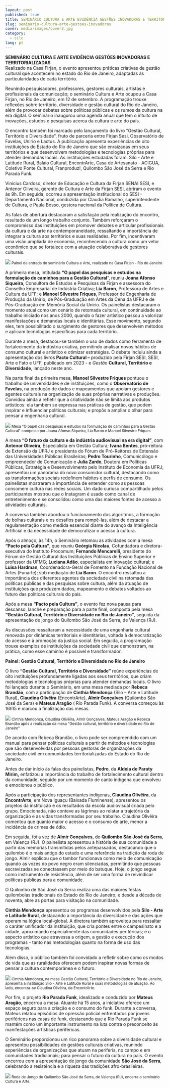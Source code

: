 ```yaml
---
layout: post
published: true
title: SEMINÁRIO CULTURA E ARTE EVIDÊNCIA GESTÕES INOVADORAS E TERRITORIALIZADAS
slug: seminario-cultura-arte-gestoes-inovadoras
cover: media/images/cover2.jpg
category:
  - silo
lang: pt
---
```

**SEMINÁRIO CULTURA E ARTE EVIDÊNCIA GESTÕES INOVADORAS E TERRITORIALIZADAS**\
Realizado na Casa Firjan, o evento apresentou práticas criativas de gestão cultural que acontecem no estado do Rio de Janeiro, adaptadas às particularidades de cada território.

Reunindo pesquisadores, professores, gestores culturais, artistas e profissionais da comunicação; o seminário Cultura e Arte ocupou a Casa Firjan, no Rio de Janeiro, em 12 de setembro. A programação trouxe reflexões sobre território, diversidade e gestão cultural do Rio de Janeiro, além de provocar debates sobre políticas públicas e os rumos da cultura na era digital. O seminário inaugurou uma agenda anual que tem o intuito de inovações, estudos e pesquisas acerca da cultura e arte do país.

O encontro também foi marcado pelo lançamento do livro “Gestão Cultural, Território e Diversidade", fruto de parceria entre Firjan Sesi, Observatório de Favelas, Unirio e Lactus. A publicação apresenta experiências de oito instituições do Estado do Rio de Janeiro que são enraizadas em seus territórios e  que desenvolvem metodologias e tecnologias próprias para atender demandas locais. As instituições estudadas foram: Silo - Arte e Latitude Rural, Balaio Cultural, EncontrArte, Casa de Artesanato - ACIGUA, Coletivo Ponte Cultural, Franproduz!, Quilombo São José da Serra e Rio Parada Funk.

Vinicius Cardoso, diretor de Educação e Cultura da Firjan SENAI SESI, e Antenor Oliveira, gerente de Cultura e Arte da Firjan SESI, abriram o evento às 9h. Em seguida, ocorreu a apresentação institucional do SESI - Departamento Nacional, conduzida por Claudia Ramalho, superintendente de Cultura, e Paula Bosso, gestora nacional da Política de Cultura.

As falas de abertura destacaram a satisfação pela realização do encontro, resultado de um longo trabalho conjunto. Também reforçaram o compromisso das instituições em promover debates e articular profissionais da cultura e da arte na contemporaneidade, ressaltando a importância de integrar a cultura aos territórios e suas realidades. Por fim, incentivaram uma visão ampliada de economia, reconhecendo a cultura como um vetor econômico que se fortalece com a atuação colaborativa de gestores culturais.

![](/media/images/uploads/img1.jpg)
<small>Painel de entrada do seminário Cultura e Arte, realizado na Casa Firjan - Rio de Janeiro</small>

A primeira mesa, intitulada **“O papel das pesquisas e estudos na formulação de caminhos para a Gestão Cultural**”, reuniu **Joana Afonso Siqueira**, Consultora de Estudos e Pesquisas da Firjan e assessora do Conselho Empresarial de Indústria Criativa; **Lia Baron**, Professora de Artes e Cultura da UFF;  e **Manoel Silvestre Friques**, Professor de Engenharia de Produção da Unirio, de Pós-Graduação em Artes da Cena da UFRJ e de Pós-Graduação em Memória Social da Unirio. Os painelistas destacaram o momento atual como um cenário de retomada cultural, em continuidade ao trabalho iniciado nos anos 2000, quando o fazer artístico passou a valorizar manifestações e demandas locais e identitárias. Esse movimento, segundo eles, tem possibilitado o surgimento de gestores que desenvolvem métodos e aplicam tecnologias específicas para cada território.

Durante a mesa, destacou-se também o uso de dados como ferramenta de fortalecimento da indústria criativa, permitindo analisar novos hábitos de consumo cultural e artístico e otimizar estratégias. O debate incluiu ainda a apresentação dos livros **Pacto Cultural –** produzido pela Firjan SESI, SESI, Arte e Fato e UFF, publicado em 2023 - e *Gestão* **Cultural, Território e Diversidade**, lançado neste ano.

Na parte final da primeira mesa, **Manoel Silvestre Friques** pontuou o trabalho de universidades e de instituições, como o **Observatório de Favelas**, na produção de dados e mapeamentos que apoiam gestores e agentes culturais na organização de suas próprias narrativas e produções. Convidou ainda a refletir que a criatividade não se limita aos produtos artísticos: ela também se expressa nas práticas de gestão, que podem inspirar e influenciar políticas culturais; e propôs a ampliar o olhar para pensar a engenharia cultural.

![](/media/images/uploads/img2.jpg)
<small>Mesa "O papel das pesquisas e estudos na formulação de caminhos para a Gestão Cultural" composta por Joana Afonso Siqueira, Lia Baron e Manoel Silvestre Friques</small>

A mesa **“O futuro da cultura e da indústria audiovisual na era digital”**, com **Antenor Oliveira**, Especialista em Gestão Cultura; **Ivana Bentes**,  pró-reitora de Extensão da UFRJ e presidenta do Fórum de Pró-Reitores de Extensão das Universidades Públicas Brasileiras; **Pedro Tourinho**, Comunicólogo e  empreendedor de Comunicação e **Julia Zardo**, Doutora em Políticas Públicas, Estratégia e Desenvolvimento pelo Instituto de Economia da UFRJ; apresentou um panorama do novo consumidor cultural, destacando como as transformações sociais redefinem hábitos e perfis de consumo. Os painelistas mostraram a importância de entender como as pessoas consomem cultura nas redes sociais. Um dado curioso compartilhado pelos participantes mostrou que o Instagram é usado como canal de entretenimento e  se consolidou como uma das maiores fontes de acesso a atividades culturais.

A conversa também abordou o funcionamento dos algoritmos, a formação de bolhas culturais e os desafios para rompê-las, além de destacar a regulamentação como medida essencial diante do avanço da Inteligência Artificial e da necessidade de democratizar o acesso à cultura.

Após o almoço, às 14h, o Seminário retomou as atividades com a mesa **“Pacto pela Cultura”**, que reuniu **Geórgia Nicolau**, Cofundadora e diretora-executiva do Instituto Procomum; **Fernando Mencarelli**, presidente do Fórum de Gestão Cultural das Instituições Públicas de Ensino Superior e professor da UFMG;  **Luciana Adão**, especialista em inovação cultural; e **Luisa Hardman**,  Coordenadora-Geral de Fomento na Fundação Nacional de Artes (Funarte); sob mediação de **Lia Baron**. O encontro ressaltou a importância dos diferentes agentes da sociedade civil na retomada das políticas públicas e das pesquisas sobre cultura, além da atuação de instituições que produzem dados, mapeamento e debates voltados ao futuro das políticas culturais do país. 

Após a mesa **“Pacto pela Cultura”**, o evento fez nova pausa para descanso, lanche e preparação para a parte final, composta pela mesa **“Gestão Cultural, Território e Diversidade no Rio de Janeiro”**, seguida da apresentação de jongo do Quilombo São José da Serra, de Valença (RJ).

As discussões ressaltaram a necessidade de uma engenharia cultural renovada por dinâmicas territoriais e identitárias, voltada à democratização do acesso e à promoção da justiça social. Em seguida, a programação trouxe exemplos de instituições da sociedade civil que demonstram, na prática, como esse caminho é possível e transformador.

**Painel: Gestão Cultural, Território e Diversidade no Rio de Janeiro**

O livro **“Gestão Cultural, Território e Diversidade”** reúne experiências de oito instituições profundamente ligadas aos seus territórios, que criam metodologias e tecnologias próprias para atender demandas locais. O livro foi lançado durante o Seminário, em uma mesa mediada por **Rebeca Brandão**, com a participação de **Cinthia Mendonça** (Silo – Arte e Latitude Rural), **Claudina Olivêira** (EncontrArte), **Almir Gonçalves** (Quilombo São José da Sera) e **Mateus Aragão** ( Rio Parada Funk). A conversa começou às 16h15 e marcou a finalização das mesas.

![](/media/images/uploads/img3.jpg)
<small>Cinthia Mendonça, Claudina Olivêira, Almir Gonçalves, Mateus Aragão e Rebeca Brandão após a realização da mesa "Gestão cultural, território e diversidade no Rio de Janeiro"</small>

De acordo com Rebeca Brandão, o livro pode ser compreendido com um manual para pensar políticas culturais a partir de métodos e tecnologias que são desenvolvidas por pessoas gestoras de organizações da sociedade civil em comunidades territorializadas do Estado do Rio de Janeiro.

Antes de dar início às falas dos painelistas, **Pedro**, da **Aldeia de Paraty Mirim,** enfatizou a importância do trabalho de fortalecimento cultural dentro da comunidade, seguido por um momento de canto indígena que envolveu e emocionou o público. 

Após a participação dos representantes indígenas, **Claudina Olivêira**, da **EncontrArte**, em Nova Iguaçu (Baixada Fluminense), apresentou os projetos da instituição e os resultados da escola audiovisual criada pelo grupo. Emocionada, não conteve as lágrimas ao relatar a trajetória da organização e as vidas transformadas por seu trabalho. Claudina Olivêira comentou que quanto maior o acesso e o consumo de arte, menor a incidência de crimes de ódio.

Em seguida, foi a vez de **Almir Gonçalves**, do **Quilombo São José da Serra**, em Valença (RJ). O painelista apresentou a história de sua comunidade a partir das memórias transmitidas pelos antepassados, destacando que o quilombo é o mais antigo do estado e uma referência na tradição da roda de jongo. Almir explicou que o tambor funcionava como meio de comunicação quando as vozes do povo negro eram silenciadas, permitindo que pessoas escravizadas se conectassem por meio do batuque. Hoje, o jongo segue como instrumento de resistência, além de ser uma forma de reivindicar políticas públicas para a comunidade.

O Quilombo de São José da Serra realiza uma das maiores festas quilombolas tradicionais do Estado do Rio de Janeiro; e desde a década de noventa, abre as portas para visitação na comunidade.

**Cinthia Mendonça** apresentou os programas desenvolvidos pela **Silo - Arte e Latitude Rural**, destacando a importância da diversidade e das ações que operam na lógica local-global. A diretora também aproveitou para  ressaltar o caráter unificador da instituição, que cria pontes entre o campesinato e a cidade, aproximando especialmente das comunidades periféricas; e o aspecto artístico que atravessa a origem, a gestão e execução dos programas - tanto nas metodologias quanto na forma de uso das tecnologias.

Além disso, o público também foi convidado a refletir sobre como os modos de vida que as ruralidades oferecem podem inspirar novas formas de pensar a cultura contemporânea e o futuro. 

![](/media/images/uploads/img4.jpg)
<small>Cinthia Mendonça, na mesa Gestão Cultural, Território e Diversidade no Rio de Janeiro, apresenta a instituição Silo - Arte e Latitude Rural e suas metodologias de atuação. Ao lado, encontra-se  Claudina Olivêira, da EncontrArte.</small>

Por fim, o projeto **Rio Parada Funk**, idealizado e conduzido por **Mateus Aragão**, encerrou a mesa. Atuante há 15 anos, a iniciativa oferece um espaço seguro para a criação e o consumo do funk. Durante a conversa, Mateus relatou episódios de opressão policial enfrentados por jovens periféricos nas casas de funk, destacando que a Rio Parada Funk se mantém como um importante instrumento na luta contra o preconceito às manifestações artísticas periféricas.

O Seminário proporcionou um rico panorama sobre a diversidade cultural e apresentou possibilidades de gestões culturais criativas, reunindo experiências de organizações que atuam na periferia, no campo e em comunidades tradicionais; para pensar o futuro da cultura no país. O evento encerrou com a apresentação de jongo da comunidade **São José da Serra**, celebrando a resistência e a riqueza das tradições afro-brasileiras.

![](/media/images/uploads/img5.jpg)
<small>Roda de Jongo do Quilombo São José da Serra, de Valença (RJ), encerra o seminário Cultura e Arte.</small>
